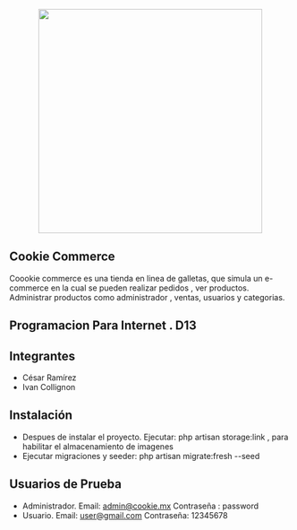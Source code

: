 <p align="center"><img src="https://res.cloudinary.com/dtfbvvkyp/image/upload/v1566331377/laravel-logolockup-cmyk-red.svg" width="400"></p>



## Cookie Commerce

Coookie commerce es una tienda en linea de galletas, que simula un e-commerce en la cual se pueden realizar pedidos , ver productos. Administrar productos como administrador , ventas, usuarios y categorias.

## Programacion Para Internet . D13
## Integrantes
- César Ramírez 
- Ivan Collignon 

## Instalación 
- Despues de instalar el proyecto. Ejecutar: php artisan storage:link , para habilitar el almacenamiento de imagenes
- Ejecutar migraciones y seeder: php artisan migrate:fresh --seed

## Usuarios de Prueba 
- Administrador. Email: admin@cookie.mx  Contraseña : password
- Usuario. Email: user@gmail.com Contraseña: 12345678




